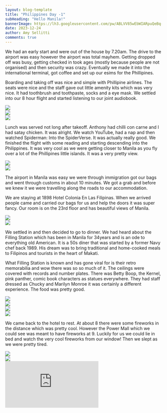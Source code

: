 ```yaml
---
layout: blog-template
title: "Philippines Day -1"
subHeading: "Hello Manila!"
bannerImage: https://lh3.googleusercontent.com/pw/ABLVV85wEbWIARpuQeBq-9HfMUY9KLdVymqpCuJskzkAV3fLxOZruacI8ewTk0Jc-TUm1cXOq7kMF21b99hWBEM4r1fFMCSg4LWOxY0VO8sW-V7T_M2hIfOU=w2400
date: 2023-12-24
author: Amy Sellitti
comments: true
---
```


We had an early start and were out of the house by 7.20am. The drive to the airport was easy however the airport was total mayhem. Getting dropped off was busy, getting checked in took ages (mostly because people are not organised) and then security was crazy. Eventually we made it into the international terminal, got coffee and set up our esims for the Phillipines.


Boarding and taking off was nice and simple with Phillipine airlines. The seats were nice and the staff gave out little amenity kits which was very nice. It had toothbrush and toothpaste, socks and a eye mask. We settled into our 8 hour flight and started listening to our joint audiobook. 

<div class="center-image"><img src="https://lh3.googleusercontent.com/pw/ABLVV85uvWmYxW4DnTq16MLHqzGNOqnliBhi1zc7ERtyfW1Kq54_kXdMtkgRprbJWJC2cAhK0J52mWFjrYKTYBRBUdmwkY65damOL-7dxwA6mETegX9t0vHT=w2400" /></div>
<div class="center-image"><img src="https://lh3.googleusercontent.com/pw/ABLVV84urJdJPpFnjNWSwIDmKk4-yV3CB51sK9KreAZoghb4wSEj7UbDrERmRmd3KHy0C6plfJGW_3aMgyp0RFkFIDpHe7BdO5GWfX5v5HHboguakpxqMkxl=w2400" /></div>
<div class="center-image"><img src="https://lh3.googleusercontent.com/pw/ABLVV87oVAn6IZt9zYuznS-JUGg5fLKJX0MC233AeEHL0RHNqNKbgzPgcYtW35PdR-j4FxpJynC7rCvsAQ8W70oNz-f8zDyKIRazwK5H3afgtBc0TkCFuaqD=w2400" /></div>

Lunch was served not long after takeoff. Anthony had chilli con carne and I had satay chicken. It was alright. We watch YouTube, had a nap and then watched Spiderman: Into the SpiderVerse. It was actually really good. We finished the flight with some reading and starting descending into the Philippines.  It was very cool as we were getting closer to Manila as you fly over a lot of the Phillipines little islands. It was a very pretty view.

<div class="center-image"><img src="https://lh3.googleusercontent.com/pw/ABLVV84E0Zt2ahSm7grxTF5SURjskVnOOeUhzh7b3xpBZGNFzSlHN59a8u1bnTgKD0ow8hbel3dHgW6coOq9yhkmw4nef2XksvGGFOgRGEHlp20DaCUJJjBE=w2400" /></div>
<div class="center-image"><img src="https://lh3.googleusercontent.com/pw/ABLVV85XJBww08sLB24YA5M9GndhK0ldoG8DDvAAU_9L1l9DOr3wW5GmViJPTnZLubpEcW434MUAEio2-3fofL61onfHS0rLaULdTa_PYP02akNy-IdQB2GO=w2400" /></div>
<div class="center-image"><img src="" /></div>
<div class="center-image"><img src="" /></div>


The airport in Manila was easy we were through immigration got our bags and went through customs in about 10 minutes. We got a grab and before we knew it we were travelling along the roads to our accommodation.

We are staying at 1898 Hotel Colonia En Las Filipinas. When we arrived people came and carried our bags for us and help the doors it was super fancy. Our room is on the 23rd floor and has beautiful views of Manila.

<div class="center-image"><img src="https://lh3.googleusercontent.com/pw/ABLVV85wEbWIARpuQeBq-9HfMUY9KLdVymqpCuJskzkAV3fLxOZruacI8ewTk0Jc-TUm1cXOq7kMF21b99hWBEM4r1fFMCSg4LWOxY0VO8sW-V7T_M2hIfOU=w2400" /></div>
<div class="center-image"><img src="https://lh3.googleusercontent.com/pw/ABLVV866u7867pUOx_ZePYgwkIWgXZmqVMu3vpcHuUTugHKea5-Va605HLAXFPbeTgpJ7L_k54TXRu0V3dU8HRj_i9frJoO8lTjvySsQ0KPay6gQmZeB7GPv=w2400" /></div>

We settled in and then decided to go to dinner. We had heard about the Filling Station which has been in Manila for 34years and is an ode to everything old American. It is a 50s diner that was started by a former Navy chef back 1989. His dream was to bring traditional and home-cooked meals to Filipinos and tourists in the heart of Makati.

What Filling Station is known and has gone viral for is their retro memorabilia and wow there was so so much of it.  The ceilings were covered with records and number plates. There was Betty Boop, the Kernel, pink panther, comic book characters as statues everywhere. They had staff dressed as Chucky and Marilyn Monroe it was certainly a different experience. The food was pretty good.

<div class="center-image"><img src="https://lh3.googleusercontent.com/pw/ABLVV87JJBHLnRAgr-3STkqu3VMRgTatq584NL36TcHv8u9zIqr7JVv6iOxNXx1rFmFpcW-ea0nLb_Jmms8ogJ840tqH9Vd-uOZYy-nZFIUMa-xWKYawtaJW=w2400" /></div>
<div class="center-image"><img src="https://lh3.googleusercontent.com/pw/ABLVV85000KnE9L06MwLxsC7qoqsjp1dLZty_HLkBKzqEEnTukzUDwCVU7Auwjy138eng8O54jTMEfndeKZGQrW7z3U7Gd7rDB0J1gUUeHh1EfkFE9JwoT3y=w2400" /></div>
<div class="center-image"><img src="https://lh3.googleusercontent.com/pw/ABLVV87glYpnwyza1mbZX6AMlcg0iE7MACXwzgoLcbiXOadlJ0d-z83ETV4e1zZ9MX2FTFLXeZefnADtuNz24z0BuWuEZvY1oHYe7Sx_9VEm06U0s83LF-kB=w2400" /></div>
<div class="center-image"><img src="https://lh3.googleusercontent.com/pw/ABLVV867Ir8lTa1wSg50WKsnOF6lm4tIXGp4pfu6uv2Zq5CfjoKgu6tqiphZQpk3gVnBDnx82YRNesjh2GyJtrHOV9KD9bKhy7R-CDuuHjc4Rt9rxtXFtrsP=w2400" /></div>
<div class="center-image"><img src="" /></div>
<div class="center-image"><img src="" /></div>

We came back to the hotel to rest. At about 8 there were some fireworks in the distance which was pretty cool. However the Power Mall which we could see was meant to have fireworks at 9. Luckily for us we could lie in bed and watch the very cool fireworks from our window! Then we slept as we were pretty tired. 

<div class="center-image"><img src="https://lh3.googleusercontent.com/pw/ABLVV8763KWwXWZe0omXmVgxNvmvKm4NGPi3ZX-ZSEH9Q0X2EkFl_zH3S4f2nUIJWVOPEiq8xyTenAdQO-JlPzAazAqWXmEPfACYlD3pejw0n-MhiCNrtfb4=w2400" /></div>
<div class="center-image"><img src="https://lh3.googleusercontent.com/pw/ABLVV87UBfQ-PdGtwKF3qPj8fYoxanyGrgQyfcfPBAvos2B1WL8oZ62sdl1kba-IX0sOd4_fr3gEQ6G5gTFvXU4S7BH6pZBzlstEJGqCjqC2Zzi68W3xHp01=w2400" /></div>
<div class="center-video"><iframe src="https://www.youtube.com/embed/PMbd4EfFCJY" frameborder="0" allowfullscreen></iframe></div>





